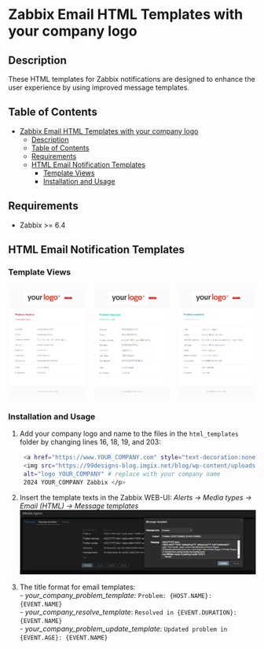 # Zabbix Email HTML Templates with your company logo


## Description  
These HTML templates for Zabbix notifications are designed to enhance the user experience by using improved message templates.  


## Table of Contents  

<!-- TOC tocDepth:2..3 chapterDepth:2..6 -->

- [Zabbix Email HTML Templates with your company logo](#zabbix-email-html-templates-with-your-company-logo)
  - [Description](#description)
  - [Table of Contents](#table-of-contents)
  - [Requirements](#requirements)
  - [HTML Email Notification Templates](#html-email-notification-templates)
    - [Template Views](#template-views)
    - [Installation and Usage](#installation-and-usage)

<!-- /TOC -->

## Requirements  
- Zabbix >= 6.4  


## HTML Email Notification Templates

### Template Views    

<div style="width: 100%; display: flex; justify-content: space-between;">
  <img src="img/problem_template.png" alt="Problem Template" style="width: 30%; margin: 5px; display: block; object-fit: cover;">
  <img src="img/resolve_template.png" alt="Resolve Template" style="width: 30%; margin: 5px; display: block; object-fit: cover;">
  <img src="img/update_template.png" alt="Update Template" style="width: 30%; margin: 5px; display: block; object-fit: cover;">
</div>


### Installation and Usage  

1. Add your company logo and name to the files in the `html_templates` folder by changing lines 16, 18, 19, and 203:  
   ```bash
    <a href="https://www.YOUR_COMPANY.com" style="text-decoration:none" # replace with your company website
    <img src="https://99designs-blog.imgix.net/blog/wp-content/uploads/2016/07/logo-2.png" # replace with your company logo
    alt="logo YOUR_COMPANY" # replace with your company name
    2024 YOUR_COMPANY Zabbix </p>
   ```

2. Insert the template texts in the Zabbix WEB-UI: *Alerts -> Media types -> Email (HTML) -> Message templates*     
   ![Update Template](img/media_type_html.png)  

3. The title format for email templates:  
       - *your_company_problem_template*: `Problem: {HOST.NAME}: {EVENT.NAME}`  
       - *your_company_resolve_template*: `Resolved in {EVENT.DURATION}: {EVENT.NAME}`   
       - *your_company_problem_update_template*: `Updated problem in {EVENT.AGE}: {EVENT.NAME}`  
     
